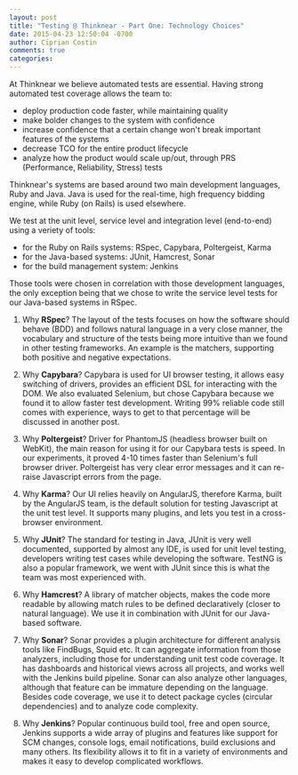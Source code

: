 ```yaml
---
layout: post
title: "Testing @ Thinknear - Part One: Technology Choices"
date: 2015-04-23 12:50:04 -0700
author: Ciprian Costin
comments: true
categories: 
---
```


At Thinknear we believe automated tests are essential. Having strong automated test coverage allows the team to:

* deploy production code faster, while maintaining quality
* make bolder changes to the system with confidence
* increase confidence that a certain change won't break important features of the systems
* decrease TCO for the entire product lifecycle
* analyze how the product would scale up/out, through PRS (Performance, Reliability, Stress) tests

Thinknear's systems are based around two main development languages, Ruby and Java. Java is used for the real-time, high frequency bidding engine, while Ruby (on Rails) 
is used elsewhere. 

We test at the unit level, service level and integration level (end-to-end) using a veriety of tools: 

* for the Ruby on Rails systems: RSpec, Capybara, Poltergeist, Karma
* for the Java-based systems: JUnit, Hamcrest, Sonar
* for the build management system: Jenkins

Those tools were chosen in correlation with those development languages, the only exception being that we chose to write the service level tests 
for our Java-based systems in RSpec.

1. Why **RSpec**? The layout of the tests focuses on how the software should behave (BDD) and follows natural language in a very close manner, the vocabulary and 
structure of the tests being more intuitive than we found in other testing frameworks. An example is the matchers, supporting both positive and negative expectations.

2. Why **Capybara**? Capybara is used for UI browser testing, it allows easy switching of drivers, provides an efficient DSL for interacting with the DOM. We also 
evaluated Selenium, but chose Capybara because we found it to allow faster test development.
Writing 99% reliable code still comes with experience, ways to get to that percentage will be discussed in another post.

3. Why **Poltergeist**? Driver for PhantomJS (headless browser built on WebKit), the main reason for using it for our Capybara tests is speed. In our experiments,
it proved 4-10 times faster than Selenium's full browser driver. Poltergeist has very clear error messages and it can re-raise Javascript errors from the page.

4. Why **Karma**? Our UI relies heavily on AngularJS, therefore Karma, built by the AngularJS team, is the default solution for testing Javascript at the unit test level.
It supports many plugins, and lets you test in a cross-browser environment.

5. Why **JUnit**? The standard for testing in Java, JUnit is very well documented, supported by almost any IDE, is used for unit level testing, 
developers writing test cases while developing the software. TestNG is also a popular framework, we went with JUnit since this is what the team was most experienced with.

6. Why **Hamcrest**? A library of matcher objects, makes the code more readable by allowing match rules to be defined declaratively (closer to natural language).
We use it in combination with JUnit for our Java-based software.

7. Why **Sonar**? Sonar provides a plugin architecture for different analysis tools like FindBugs, Squid etc. It can aggregate information from those analyzers,
including those for understanding unit test code coverage. It has dashboards and historical views across all projects, and works well with the Jenkins build pipeline.
Sonar can also analyze other languages, although that feature can be immature depending on the language. Besides code coverage, we use it to detect package cycles 
(circular dependencies) and to analyze code complexity.

8. Why **Jenkins**? Popular continuous build tool, free and open source, Jenkins supports a wide array of plugins and features like support for SCM changes, console logs, 
email notifications, build exclusions and many others. Its flexibility allows it to fit in a variety of environments and makes it easy to develop complicated workflows.